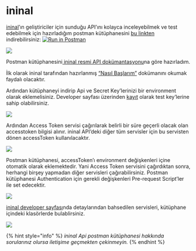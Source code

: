 # ininal

[ininal](https://medium.com/@ininalkart)’ın geliştiriciler için sunduğu API’ını kolayca inceleyebilmek ve test edebilmek için hazırladığım postman kütüphanesini [bu linkten](https://www.getpostman.com/collections/6dc8437dc3c85e2444b1) indirebilirsiniz: [![Run in Postman](https://run.pstmn.io/button.svg)](https://app.getpostman.com/run-collection/6dc8437dc3c85e2444b1)

![](https://cdn-images-1.medium.com/max/800/1*hsOuynkRlXjxJxKikNjdyw.png)

Postman kütüphanesini[ ininal resmi API dokümantasyonu](https://developer.ininal.com)na göre hazırladım.

İlk olarak ininal tarafından hazırlanmış [“Nasıl Başlarım”](https://man.ininal.com/docs) dokümanını okumak faydalı olacaktır.

Ardından kütüphaneyi indirip Api ve Secret Key’lerinizi bir environment olarak eklemelisiniz. Developer sayfası üzerinden [kayıt](https://developer.ininal.com/apply) olarak test key’lerine sahip olabilirsiniz.

![](https://cdn-images-1.medium.com/max/800/1*IEzixRujaF4xAfw2Pxex0w.png)

Ardından Access Token servisi çağırılarak belirli bir süre geçerli olacak olan accesstoken bilgisi alınır. ininal API’deki diğer tüm servisler için bu servisten dönen accessToken kullanılacaktır.

![](https://cdn-images-1.medium.com/max/800/1*Admt0BGHmPG49XCHghSR3A.png)

Postman kütüphanesi, accessToken’ı environment değişkenleri içine otomatik olarak eklemektedir. Yani Access Token servisini çağırdıktan sonra, herhangi birşey yapmadan diğer servisleri çağırabilirsiniz. Postman kütüphanesi Authentication için gerekli değişkenleri Pre-request Script’ler ile set edecektir.

![](https://cdn-images-1.medium.com/max/800/1*l0JeCzzHfJlFTs1vvhfWpA.png)

[ininal developer sayfası](https://developer.ininal.com/)nda detaylarından bahsedilen servisleri, kütüphane içindeki klasörlerde bulablirsiniz.

![](https://cdn-images-1.medium.com/max/800/1*8Ge8sI0d1Nkx_HwhytayeA.png)

{% hint style="info" %}
_ininal Api postman kütüphanesi hakkında sorularınız olursa iletişime geçmekten çekinmeyin._
{% endhint %}

